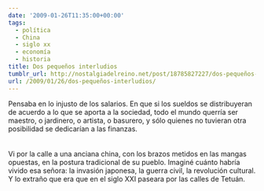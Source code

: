 ```yaml
---
date: '2009-01-26T11:35:00+00:00'
tags:
  - política
  - China
  - siglo xx
  - economía
  - historia
title: Dos pequeños interludios
tumblr_url: http://nostalgiadelreino.net/post/18785827227/dos-pequeños-interludios
url: /2009/01/26/dos-pequeños-interludios/
---
```


<p>Pensaba en lo injusto de los salarios. En que si los sueldos se distribuyeran de acuerdo a lo que se aporta a la sociedad, todo el mundo querría ser maestro, o jardinero, o artista, o basurero, y sólo quienes no tuvieran otra posibilidad se dedicarían a las finanzas.<br/><br/><br/>Vi por la calle a una anciana china, con los brazos metidos en las mangas opuestas, en la postura tradicional de su pueblo. Imaginé cuánto habría vivido esa señora: la invasión japonesa, la guerra civil, la revolución cultural. Y lo extraño que era que en el siglo XXI paseara por las calles de Tetuán.</p><div class="blogger-post-footer"><img width="1" height="1" src="https://blogger.googleusercontent.com/tracker/1180118427259117074-6682331736301690902?l=nostalgiadelreino.blogspot.com" alt=""/></div>